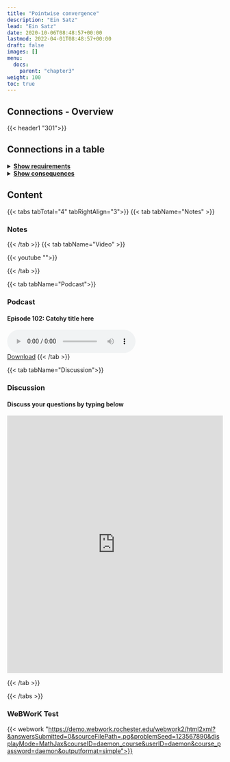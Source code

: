 ```yaml
---
title: "Pointwise convergence"
description: "Ein Satz"
lead: "Ein Satz"
date: 2020-10-06T08:48:57+00:00
lastmod: 2022-04-01T08:48:57+00:00
draft: false
images: []
menu:
  docs:
    parent: "chapter3"
weight: 100
toc: true
---
```


## Connections - Overview

{{< header1 "301">}}

## Connections in a table

<details>
<summary><b><u>Show requirements</u></b></summary>
<div class="table-responsive-sm">
<table class="table">
<thead>
  <tr>
    <th scope="col">Concept</th>
    <th scope="col">Content</th>
  </tr>
</thead>
<tbody>

<tr>
<th scope="row"><a href="../../chapter3/300/">Sequences of functions</a></th>
<td>Ein Satz</td>
</tr>
        
</tbody>
</table>
</div>
</details>

<details>
<summary><b><u>Show consequences</u></b></summary>
<div class="table-responsive-sm">
<table class="table">
<thead>
  <tr>
    <th scope="col">Concept</th>
    <th scope="col">Content</th>
  </tr>
</thead>
<tbody>

</tbody>
</table>
</div>
</details>

## Content

{{< tabs tabTotal="4" tabRightAlign="3">}}
{{< tab tabName="Notes" >}}

### Notes




{{< /tab >}}
{{< tab tabName="Video" >}}

{{< youtube "">}}

{{< /tab >}}

{{< tab tabName="Podcast">}}

<h3>Podcast</h3>
<h4>Episode 102: Catchy title here</h4>
<audio controls>
  <source src="PODCAST_real" type="audio/wav" />
  Your browser does not support the audio element.
</audio>
<br />
<a href="" class="btn btn-primary btn-lg" download="PODCAST_real"
  >Download</a
>
{{< /tab >}}

{{< tab tabName="Discussion">}}

  <h3>Discussion</h3>
  <h4>Discuss your questions by typing below</h4>

<iframe name="embed_readwrite" src="https://pads.rz.tuhh.de/p/" width="100%" height="600" frameborder="0"></iframe>

{{< /tab >}}

{{< /tabs >}}

### WeBWorK Test

{{< webwork "https://demo.webwork.rochester.edu/webwork2/html2xml?&answersSubmitted=0&sourceFilePath=.pg&problemSeed=123567890&displayMode=MathJax&courseID=daemon_course&userID=daemon&course_password=daemon&outputformat=simple">}}
